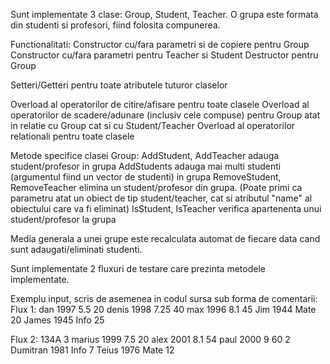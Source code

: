 Sunt implementate 3 clase: Group, Student, Teacher.
O grupa este formata din studenti si profesori, fiind folosita compunerea.

Functionalitati:
Constructor cu/fara parametri si de copiere pentru Group
Constructor cu/fara parametri pentru Teacher si Student
Destructor pentru Group

Setteri/Getteri pentru toate atributele tuturor claselor

Overload al operatorilor de citire/afisare pentru toate clasele
Overload al operatorilor de scadere/adunare (inclusiv cele compuse) pentru Group atat in relatie cu Group cat si cu Student/Teacher
Overload al operatorilor relationali pentru toate clasele

Metode specifice clasei Group:
AddStudent, AddTeacher adauga student/profesor in grupa
AddStudents adauga mai multi studenti (argumentul fiind un vector de studenti) in grupa
RemoveStudent, RemoveTeacher elimina un student/profesor din grupa. 
(Poate primi ca parametru atat un obiect de tip student/teacher, cat si atributul "name" al obiectului care va fi eliminat)
IsStudent, IsTeacher verifica apartenenta unui student/profesor la grupa

Media generala a unei grupe este recalculata automat de fiecare data cand sunt adaugati/eliminati studenti.

Sunt implementate 2 fluxuri de testare care prezinta metodele implementate.

Exemplu input, scris de asemenea in codul sursa sub forma de comentarii:
Flux 1:
dan 1997 5.5 20
denis 1998 7.25 40
max 1996 8.1 45
Jim 1944 Mate 20
James 1945 Info 25

Flux 2:
134A 
3 
marius 1999 7.5 20 
alex 2001 8.1 54 
paul 2000 9 60
2
Dumitran 1981 Info 7
Teius 1976 Mate 12
